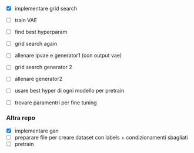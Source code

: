 - [X] implementare grid search
- [ ] train VAE
- [ ] find best hyperparam

- [ ] grid search again
- [ ] allenare ipvae e generator1 (con output vae)

- [ ] grid search generator 2
- [ ] allenare generator2

- [ ] usare best hyper di ogni modello per pretrain
- [ ] trovare paramentri per fine tuning

### Altra repo
- [X] implementare gan
- [ ] preparare file per creare dataset con labels + condizionamenti sbagliati
- [ ] pretrain